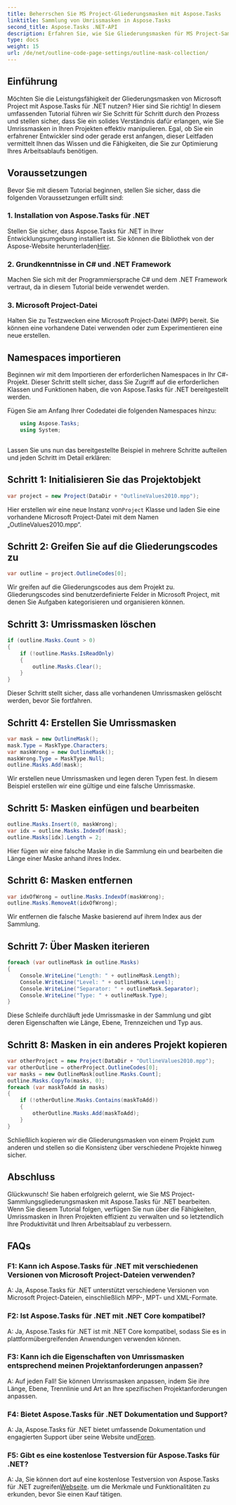 ```yaml
---
title: Beherrschen Sie MS Project-Gliederungsmasken mit Aspose.Tasks
linktitle: Sammlung von Umrissmasken in Aspose.Tasks
second_title: Aspose.Tasks .NET-API
description: Erfahren Sie, wie Sie Gliederungsmasken für MS Project-Sammlungen mit Aspose.Tasks für .NET bearbeiten. Steigern Sie Ihre Produktivität mit diesem umfassenden Tutorial.
type: docs
weight: 15
url: /de/net/outline-code-page-settings/outline-mask-collection/
---
```

## Einführung
Möchten Sie die Leistungsfähigkeit der Gliederungsmasken von Microsoft Project mit Aspose.Tasks für .NET nutzen? Hier sind Sie richtig! In diesem umfassenden Tutorial führen wir Sie Schritt für Schritt durch den Prozess und stellen sicher, dass Sie ein solides Verständnis dafür erlangen, wie Sie Umrissmasken in Ihren Projekten effektiv manipulieren. Egal, ob Sie ein erfahrener Entwickler sind oder gerade erst anfangen, dieser Leitfaden vermittelt Ihnen das Wissen und die Fähigkeiten, die Sie zur Optimierung Ihres Arbeitsablaufs benötigen.
## Voraussetzungen
Bevor Sie mit diesem Tutorial beginnen, stellen Sie sicher, dass die folgenden Voraussetzungen erfüllt sind:
### 1. Installation von Aspose.Tasks für .NET
Stellen Sie sicher, dass Aspose.Tasks für .NET in Ihrer Entwicklungsumgebung installiert ist. Sie können die Bibliothek von der Aspose-Website herunterladen[Hier](https://releases.aspose.com/tasks/net/).
### 2. Grundkenntnisse in C# und .NET Framework
Machen Sie sich mit der Programmiersprache C# und dem .NET Framework vertraut, da in diesem Tutorial beide verwendet werden.
### 3. Microsoft Project-Datei
Halten Sie zu Testzwecken eine Microsoft Project-Datei (MPP) bereit. Sie können eine vorhandene Datei verwenden oder zum Experimentieren eine neue erstellen.
## Namespaces importieren
Beginnen wir mit dem Importieren der erforderlichen Namespaces in Ihr C#-Projekt. Dieser Schritt stellt sicher, dass Sie Zugriff auf die erforderlichen Klassen und Funktionen haben, die von Aspose.Tasks für .NET bereitgestellt werden.

Fügen Sie am Anfang Ihrer Codedatei die folgenden Namespaces hinzu:
```csharp
    using Aspose.Tasks;
    using System;
    
```
Lassen Sie uns nun das bereitgestellte Beispiel in mehrere Schritte aufteilen und jeden Schritt im Detail erklären:
## Schritt 1: Initialisieren Sie das Projektobjekt
```csharp
var project = new Project(DataDir + "OutlineValues2010.mpp");
```
 Hier erstellen wir eine neue Instanz von`Project` Klasse und laden Sie eine vorhandene Microsoft Project-Datei mit dem Namen „OutlineValues2010.mpp“.
## Schritt 2: Greifen Sie auf die Gliederungscodes zu
```csharp
var outline = project.OutlineCodes[0];
```
Wir greifen auf die Gliederungscodes aus dem Projekt zu. Gliederungscodes sind benutzerdefinierte Felder in Microsoft Project, mit denen Sie Aufgaben kategorisieren und organisieren können.
## Schritt 3: Umrissmasken löschen
```csharp
if (outline.Masks.Count > 0)
{
    if (!outline.Masks.IsReadOnly)
    {
        outline.Masks.Clear();
    }
}
```
Dieser Schritt stellt sicher, dass alle vorhandenen Umrissmasken gelöscht werden, bevor Sie fortfahren.
## Schritt 4: Erstellen Sie Umrissmasken
```csharp
var mask = new OutlineMask();
mask.Type = MaskType.Characters;
var maskWrong = new OutlineMask();
maskWrong.Type = MaskType.Null;
outline.Masks.Add(mask);
```
Wir erstellen neue Umrissmasken und legen deren Typen fest. In diesem Beispiel erstellen wir eine gültige und eine falsche Umrissmaske.
## Schritt 5: Masken einfügen und bearbeiten
```csharp
outline.Masks.Insert(0, maskWrong);
var idx = outline.Masks.IndexOf(mask);
outline.Masks[idx].Length = 2;
```
Hier fügen wir eine falsche Maske in die Sammlung ein und bearbeiten die Länge einer Maske anhand ihres Index.
## Schritt 6: Masken entfernen
```csharp
var idxOfWrong = outline.Masks.IndexOf(maskWrong);
outline.Masks.RemoveAt(idxOfWrong);
```
Wir entfernen die falsche Maske basierend auf ihrem Index aus der Sammlung.
## Schritt 7: Über Masken iterieren
```csharp
foreach (var outlineMask in outline.Masks)
{
    Console.WriteLine("Length: " + outlineMask.Length);
    Console.WriteLine("Level: " + outlineMask.Level);
    Console.WriteLine("Separator: " + outlineMask.Separator);
    Console.WriteLine("Type: " + outlineMask.Type);
}
```
Diese Schleife durchläuft jede Umrissmaske in der Sammlung und gibt deren Eigenschaften wie Länge, Ebene, Trennzeichen und Typ aus.
## Schritt 8: Masken in ein anderes Projekt kopieren
```csharp
var otherProject = new Project(DataDir + "OutlineValues2010.mpp");
var otherOutline = otherProject.OutlineCodes[0];
var masks = new OutlineMask[outline.Masks.Count];
outline.Masks.CopyTo(masks, 0);
foreach (var maskToAdd in masks)
{
    if (!otherOutline.Masks.Contains(maskToAdd))
    {
        otherOutline.Masks.Add(maskToAdd);
    }
}
```
Schließlich kopieren wir die Gliederungsmasken von einem Projekt zum anderen und stellen so die Konsistenz über verschiedene Projekte hinweg sicher.
## Abschluss
Glückwunsch! Sie haben erfolgreich gelernt, wie Sie MS Project-Sammlungsgliederungsmasken mit Aspose.Tasks für .NET bearbeiten. Wenn Sie diesem Tutorial folgen, verfügen Sie nun über die Fähigkeiten, Umrissmasken in Ihren Projekten effizient zu verwalten und so letztendlich Ihre Produktivität und Ihren Arbeitsablauf zu verbessern.
## FAQs
### F1: Kann ich Aspose.Tasks für .NET mit verschiedenen Versionen von Microsoft Project-Dateien verwenden?
A: Ja, Aspose.Tasks für .NET unterstützt verschiedene Versionen von Microsoft Project-Dateien, einschließlich MPP-, MPT- und XML-Formate.
### F2: Ist Aspose.Tasks für .NET mit .NET Core kompatibel?
A: Ja, Aspose.Tasks für .NET ist mit .NET Core kompatibel, sodass Sie es in plattformübergreifenden Anwendungen verwenden können.
### F3: Kann ich die Eigenschaften von Umrissmasken entsprechend meinen Projektanforderungen anpassen?
A: Auf jeden Fall! Sie können Umrissmasken anpassen, indem Sie ihre Länge, Ebene, Trennlinie und Art an Ihre spezifischen Projektanforderungen anpassen.
### F4: Bietet Aspose.Tasks für .NET Dokumentation und Support?
A: Ja, Aspose.Tasks für .NET bietet umfassende Dokumentation und engagierten Support über seine Website und[Foren](https://forum.aspose.com/c/tasks/15).
### F5: Gibt es eine kostenlose Testversion für Aspose.Tasks für .NET?
 A: Ja, Sie können dort auf eine kostenlose Testversion von Aspose.Tasks für .NET zugreifen[Webseite](https://releases.aspose.com/tasks/net/). um die Merkmale und Funktionalitäten zu erkunden, bevor Sie einen Kauf tätigen.